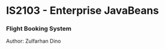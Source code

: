 <h1> IS2103 - Enterprise JavaBeans </h1>

<h3> Flight Booking System </h3>

<p> Author: Zulfarhan Dino </p>
